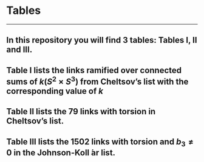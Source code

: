 # Tables
---
In this repository you will find 3 tables:  Tables I, II and III.
---
Table I lists the links ramified over connected sums of $k(S^2 \times S^3)$ from Cheltsov’s list with the corresponding value of $k$
---
Table II lists the 79 links with torsion in Cheltsov’s list.
---
Table III lists the 1502 links with torsion and $b_3 \not= 0$ in the Johnson-Koll ́ar list.
---
